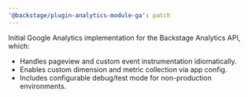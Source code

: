```yaml
---
'@backstage/plugin-analytics-module-ga': patch
---
```


Initial Google Analytics implementation for the Backstage Analytics API, which:

- Handles pageview and custom event instrumentation idiomatically.
- Enables custom dimension and metric collection via app config.
- Includes configurable debug/test mode for non-production environments.

